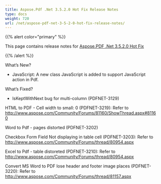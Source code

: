 ```yaml
---
title: Aspose.Pdf .Net 3.5.2.0 Hot Fix Release Notes
type: docs
weight: 720
url: /net/aspose-pdf-net-3-5-2-0-hot-fix-release-notes/
---
```


{{% alert color="primary" %}} 

This page contains release notes for [Aspose.PDF .Net 3.5.2.0 Hot Fix](http://www.aspose.com/downloads/pdf/net/new-releases/aspose.pdf-.net-3.5.2.0-hot-fix/)

{{% /alert %}} 

What’s New? 

- JavaScript: A new class JavaScript is 
  added to support JavaScript action in Pdf. 

What’s Fixed? 

- IsKeptWithNext bug for multi-column (PDFNET-3129) 

HTML to PDF - Cell width to small: 0 (PDFNET-3219): Refer 
to <http://www.aspose.com/Community/Forums/81160/ShowThread.aspx#81160>

Word to Pdf - pages distorted (PDFNET-3202)

Checkbox Form Field Not displaying in table cell (PDFNET-3203):
Refer to 
<http://www.aspose.com/Community/Forums/thread/80954.aspx>

Excel to Pdf - table distoreted (PDFNET-3210):
Refer to 
<http://www.aspose.com/Community/Forums/thread/80954.aspx>

Convert MS Word to PDF lose header and footer image places (PDFNET-3220):
Refer to 
<http://www.aspose.com/Community/Forums/thread/81157.aspx>
